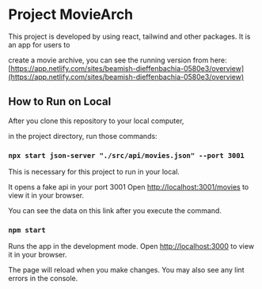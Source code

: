 # Project MovieArch

This project is developed by using react, tailwind and other packages. It is an app for users to

create a movie archive, you can see the running version from here: [https://app.netlify.com/sites/beamish-dieffenbachia-0580e3/overview](https://app.netlify.com/sites/beamish-dieffenbachia-0580e3/overview)


## How to Run on Local

After you clone this repository to your local computer,

in the project directory, run those commands:

### `npx start json-server "./src/api/movies.json" --port 3001`

This is necessary for this project to run in your local.

It opens a fake api in your port 3001
Open [http://localhost:3001/movies](http://localhost:3001/movies) to view it in your browser.

You can see the data on this link after you execute the command.

### `npm start`

Runs the app in the development mode.
Open [http://localhost:3000](http://localhost:3000) to view it in your browser.

The page will reload when you make changes.
You may also see any lint errors in the console.
